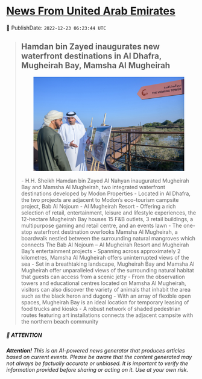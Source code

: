 [News From United Arab Emirates](https://github.com/UAE-Camel/News)
==========


📆 PublishDate: `2022-12-23 06:23:44 UTC`


> ## Hamdan bin Zayed inaugurates new waterfront destinations in Al Dhafra, Mugheirah Bay, Mamsha Al Mugheirah
><p align="center"><img height="250" src="https://github.com/UAE-Camel/News/raw/main/images/1395303113733.jpg"></p>
> - H.H. Sheikh Hamdan bin Zayed Al Nahyan inaugurated Mugheirah Bay and Mamsha Al Mugheirah, two integrated waterfront destinations developed by Modon Properties
> - Located in Al Dhafra, the two projects are adjacent to Modon’s eco-tourism campsite project, Bab Al Nojoum - Al Mugheirah Resort
> - Offering a rich selection of retail, entertainment, leisure and lifestyle experiences, the 12-hectare Mugheirah Bay houses 15 F&B outlets, 3 retail buildings, a multipurpose gaming and retail centre, and an events lawn
> - The one-stop waterfront destination overlooks Mamsha Al Mugheirah, a boardwalk nestled between the surrounding natural mangroves which connects The Bab Al Nojoum – Al Mugheirah Resort and Mugheirah Bay’s entertainment projects
> - Spanning across approximately 2 kilometres, Mamsha Al Mugheirah offers uninterrupted views of the sea
> - Set in a breathtaking landscape, Mugheirah Bay and Mamsha Al Mugheirah offer unparalleled views of the surrounding natural habitat that guests can access from a scenic jetty
> - From the observation towers and educational centres located on Mamsha Al Mugheirah, visitors can also discover the variety of animals that inhabit the area such as the black heron and dugong
> - With an array of flexible open spaces, Mugheirah Bay is an ideal location for temporary leasing of food trucks and kiosks
> - A robust network of shaded pedestrian routes featuring art installations connects the adjacent campsite with the northern beach community


##### 📝 ATTENTION

###### **Attention!** This is an AI-powered news generator that produces articles based on current events. Please be aware that the content generated may not always be factually accurate or unbiased. It is important to verify the information provided before sharing or acting on it. Use at your own risk.
